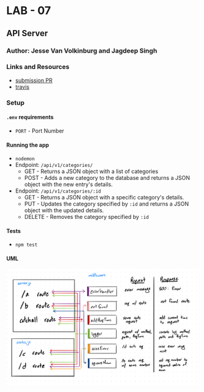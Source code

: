 # LAB - 07

## API Server

### Author: Jesse Van Volkinburg and Jagdeep Singh

### Links and Resources
* [submission PR](https://github.com/401-advanced-javascript-jv/07-api-server/pull/3)
* [travis](https://www.travis-ci.com/401-advanced-javascript-jv/07-api-server)

### Setup
#### `.env` requirements
* `PORT` - Port Number

#### Running the app
* `nodemon`
* Endpoint: `/api/v1/categories/`
  * GET - Returns a JSON object with a list of categories
  * POST - Adds a new category to the database and returns a JSON object with the new entry's details.
* Endpoint: `/api/v1/categories/:id`
  * GET - Returns a JSON object with a specific category's details.
  * PUT - Updates the category specified by `:id` and returns a JSON object with the updated details.
  * DELETE - Removes the category specified by `:id`
  
#### Tests
* `npm test`

#### UML
![UML](./assets/server-uml.jpeg)
